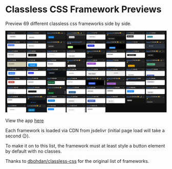 # Classless CSS Framework Previews

Preview 69 different classless css frameworks side by side.

![preview](./public/preview.png)

View the app [here](https://classless-css-previews.vercel.app/)

Each framework is loaded via CDN from jsdelivr (initial page load will take a second 😉).

To make it on to this list, the framework must at least style a button element by default with no classes.

Thanks to [dbohdan/classless-css](https://github.com/dbohdan/classless-css) for the original list of frameworks.
